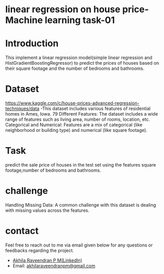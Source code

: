 # linear regression on house price-Machine learning task-01
# Introduction
This implement a linear regression model(simple linear regression and HistGradientBoostingRegressor) to predict the prices of houses based on their square footage and the number of bedrooms and bathrooms.
# Dataset
https://www.kaggle.com/c/house-prices-advanced-regression-techniques/data   -This dataset includes various features of residential homes in Ames, Iowa.
79 Different Features: The dataset includes a wide range of features such as living area, number of rooms, location, etc.
Categorical and Numerical: Features are a mix of categorical (like neighborhood or building type) and numerical (like square footage).
# Task
predict the sale price of houses in the test set using the features square footage,number of bedrooms and bathrooms.
# challenge
Handling Missing Data: A common challenge with this dataset is dealing with missing values across the features.
# contact
Feel free to reach out to me via email given below for any questions or feedbacks regarding the project.

- <a href="https://www.linkedin.com/in/akhila-raveendran-pm">Akhila Raveendran P M(LinkedIn)</a>
- Email: akhilaraveendranpm@gmail.com
